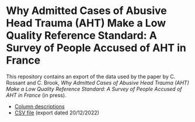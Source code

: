 # Why Admitted Cases of Abusive Head Trauma (AHT) Make a Low Quality Reference Standard: A Survey of People Accused of AHT in France

This repository contains an export of the data used by the paper by C. Rossant and C. Brook, *Why Admitted Cases of Abusive Head Trauma (AHT) Make a Low Quality Reference Standard: A Survey of People Accused of AHT in France* (in press).

* [Column descriptions](columns.csv)
* [CSV file](public-2022-12-20.csv) (export dated 20/12/2022)
